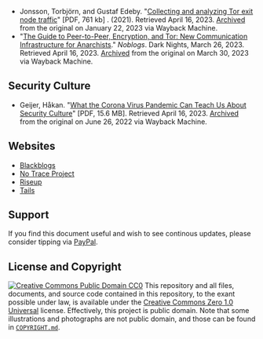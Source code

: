 - Jonsson, Torbjörn, and Gustaf Edeby. "[Collecting and analyzing Tor exit node traffic](https://www.diva-portal.org/smash/get/diva2:1575255/FULLTEXT01.pdf)" \[PDF, 761 kb\] . (2021). Retrieved April 16, 2023. [Archived](https://web.archive.org/web/20230122050428/https://www.diva-portal.org/smash/get/diva2:1575255/FULLTEXT01.pdf) from the original on January 22, 2023 via Wayback Machine.
- "[The Guide to Peer-to-Peer, Encryption, and Tor: New Communication Infrastructure for Anarchists](https://darknights.noblogs.org/post/2023/03/26/the-guide-to-peer-to-peer-encryption-and-tor-new-communication-infrastructure-for-anarchists/)." *Noblogs*. Dark Nights, March 26, 2023. Retrieved April 16, 2023. [Archived](https://web.archive.org/web/20230330191912/https://darknights.noblogs.org/post/2023/03/26/the-guide-to-peer-to-peer-encryption-and-tor-new-communication-infrastructure-for-anarchists) from the original on March 30, 2023 via Wayback Machine.
## Security Culture
- Geijer, Håkan. "[What the Corona Virus Pandemic Can Teach Us About Security Culture](https://opsec.riotmedicine.net/static/downloads/pandemic-security.pdf)" \[PDF, 15.6 MB\]. Retrieved April 16, 2023. [Archived](https://web.archive.org/web/20220626093848/https://opsec.riotmedicine.net/static/downloads/pandemic-security.pdf) from the original on June 26, 2022 via Wayback Machine.
## Websites
- [Blackblogs](https://blackblogs.org/)
- [No Trace Project](https://www.notrace.how/)
- [Riseup](https://riseup.net/)
- [Tails](https://tails.net/)
## Support
If you find this document useful and wish to see continous updates, please consider tipping via [PayPal](https://paypal.me/bglamours).
## License and Copyright
[![Creative Commons Public Domain CC0](https://licensebuttons.net/p/zero/1.0/80x15.png)](http://creativecommons.org/publicdomain/zero/1.0/)
This repository and all files, documents, and source code contained in this repository, to the exant possible under law, is available under the [Creative Commons Zero 1.0 Universal](http://creativecommons.org/publicdomain/zero/1.0/) license. Effectively, this project is public domain. Note that some illustrations and photographs are not public domain, and those can be found in [`COPYRIGHT.md`](./COPYRIGHT.md).
